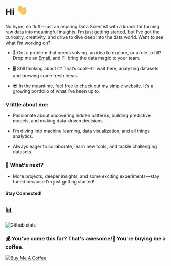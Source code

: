 # Hi  <img src="https://github.com/teefortech/teefortech.github.io/blob/main/wave.gif" width="35" /> 

No hype, no fluff—just an aspiring Data Scientist with a knack for turning raw data into meaningful insights. I’m just getting started, but I’ve got the curiosity, creativity, and drive to dive deep into the data world. Want to see what I’m working on?
- 📩 Got a problem that needs solving, an idea to explore, or a role to fill? Drop me an [Email](mailto:nwuzoranthonym@gmail.com), and I’ll bring the data magic to your team.
* 🖥 Still thinking about it? That’s cool—I’ll wait here, analyzing datasets and brewing some fresh ideas.
+ 😎 In the meantime, feel free to check out my simple [website](https://teefortech.github.io/). It’s a growing portfolio of what I’ve been up to.

### 💡 little about me:

+ Passionate about uncovering hidden patterns, building predictive models, and making data-driven decisions.

* I’m diving into machine learning, data visualization, and all things analytics.

- Always eager to collaborate, learn new tools, and tackle challenging datasets.


### 🚀 What’s next?
- More projects, deeper insights, and some exciting experiments—stay tuned because I’m just getting started!

#### Stay Connected!

## 📊 
![Github stats](https://github-readme-stats.vercel.app/api?username=teefortech&theme=highcontrast&show_icons=true&count_private=true)

### 💰 You've come this far? That's awesome!👏 You're buying me a coffee.
<a href="https://www.buymeacoffee.com/teefortech" target="_blank"><img src="https://cdn.buymeacoffee.com/buttons/default-orange.png" alt="Buy Me A Coffee" height="41" width="174"></a>
 <!--
**teefortech/teefortech** is a ✨ _special_ ✨ repository because its `README.md` (this file) appears on your GitHub profile.

Here are some ideas to get you started:

- 🔭 I’m currently working on ...
- 🌱 I’m currently learning ...
- 👯 I’m looking to collaborate on ...
- 🤔 I’m looking for help with ...
- 💬 Ask me about ...
- 📫 How to reach me: ...
- 😄 Pronouns: ...
- ⚡ Fun fact: ...
-->
